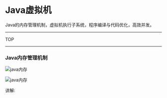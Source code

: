 # Java虚拟机
Java的内存管理机制，虚拟机执行子系统，程序编译与代码优化，高效并发。

-----
TOP



-----

### Java内存管理机制

![java内存](https://github.com/Zhangchao999/Java-1/raw/master/pictures/1.jpg)

![java内存](https://github.com/Zhangchao999/Java-1/raw/master/pictures/2.jpg)

讲解:


